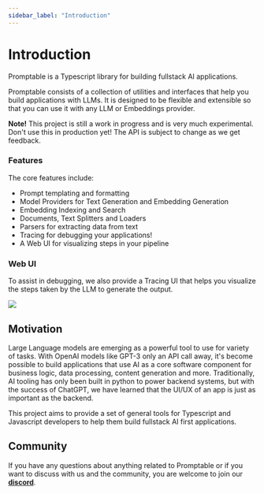 ```yaml
---
sidebar_label: "Introduction"
---
```


# Introduction

Promptable is a Typescript library for building fullstack AI applications.

Promptable consists of a collection of utilities and interfaces that help you build applications with LLMs. It is designed to be flexible and extensible so that you can use it with any LLM or Embeddings provider.

<div className="bg-purple-700 rounded-md p-6">
  <p><strong>Note!</strong> This project is still a work in progress and is very much experimental. Don't use this in production yet! The API is subject to change as we get feedback.</p>
</div>

### Features

The core features include:

- Prompt templating and formatting
- Model Providers for Text Generation and Embedding Generation
- Embedding Indexing and Search
- Documents, Text Splitters and Loaders
- Parsers for extracting data from text
- Tracing for debugging your applications!
- A Web UI for visualizing steps in your pipeline

### Web UI

To assist in debugging, we also provide a Tracing UI that helps you visualize the steps taken by the LLM to generate the output.

<img src="/img/tracing.png" className="mt-12 rounded-md" />

## Motivation

Large Language models are emerging as a powerful tool to use for variety of tasks. With OpenAI models like GPT-3 only an API call away, it's become possible to build applications that use AI as a core software component for business logic, data processing, content generation and more. Traditionally, AI tooling has only been built in python to power backend systems, but with the success of ChatGPT, we have learned that the UI/UX of an app is just as important as the backend.

This project aims to provide a set of general tools for Typescript and Javascript developers to help them build fullstack AI first applications.

## Community

If you have any questions about anything related to Promptable or if you want to discuss with us and the community, you are welcome to join our **[discord](https://discord.gg/SYmACWTf6V)**.
